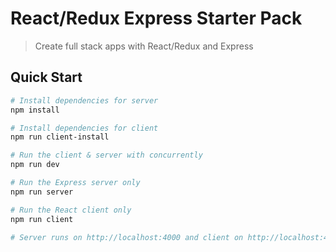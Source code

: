 # React/Redux Express Starter Pack

> Create full stack apps with React/Redux and Express
## Quick Start

``` bash
# Install dependencies for server
npm install

# Install dependencies for client
npm run client-install

# Run the client & server with concurrently
npm run dev

# Run the Express server only
npm run server

# Run the React client only
npm run client

# Server runs on http://localhost:4000 and client on http://localhost:4000
```
